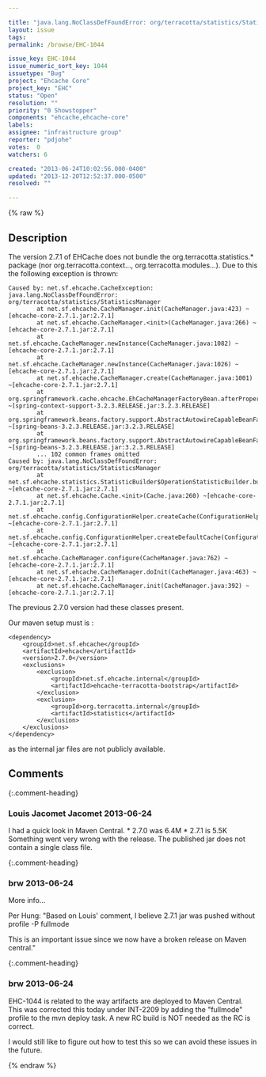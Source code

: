 ```yaml
---

title: "java.lang.NoClassDefFoundError: org/terracotta/statistics/StatisticsManager in EHCache 2.7.1"
layout: issue
tags: 
permalink: /browse/EHC-1044

issue_key: EHC-1044
issue_numeric_sort_key: 1044
issuetype: "Bug"
project: "Ehcache Core"
project_key: "EHC"
status: "Open"
resolution: ""
priority: "0 Showstopper"
components: "ehcache,ehcache-core"
labels: 
assignee: "infrastructure group"
reporter: "pdjohe"
votes:  0
watchers: 6

created: "2013-06-24T10:02:56.000-0400"
updated: "2013-12-20T12:52:37.000-0500"
resolved: ""

---
```




{% raw %}



## Description

<div markdown="1" class="description">

The version 2.7.1 of EHCache does not bundle the org.terracotta.statistics.\* package (nor org.terracotta.context..., org.terracotta.modules...).  Due to this the following exception is thrown:


```
Caused by: net.sf.ehcache.CacheException: java.lang.NoClassDefFoundError: org/terracotta/statistics/StatisticsManager
        at net.sf.ehcache.CacheManager.init(CacheManager.java:423) ~[ehcache-core-2.7.1.jar:2.7.1]
        at net.sf.ehcache.CacheManager.<init>(CacheManager.java:266) ~[ehcache-core-2.7.1.jar:2.7.1]
        at net.sf.ehcache.CacheManager.newInstance(CacheManager.java:1082) ~[ehcache-core-2.7.1.jar:2.7.1]
        at net.sf.ehcache.CacheManager.newInstance(CacheManager.java:1026) ~[ehcache-core-2.7.1.jar:2.7.1]
        at net.sf.ehcache.CacheManager.create(CacheManager.java:1001) ~[ehcache-core-2.7.1.jar:2.7.1]
        at org.springframework.cache.ehcache.EhCacheManagerFactoryBean.afterPropertiesSet(EhCacheManagerFactoryBean.java:136) ~[spring-context-support-3.2.3.RELEASE.jar:3.2.3.RELEASE]
        at org.springframework.beans.factory.support.AbstractAutowireCapableBeanFactory.invokeInitMethods(AbstractAutowireCapableBeanFactory.java:1541) ~[spring-beans-3.2.3.RELEASE.jar:3.2.3.RELEASE]
        at org.springframework.beans.factory.support.AbstractAutowireCapableBeanFactory.initializeBean(AbstractAutowireCapableBeanFactory.java:1479) ~[spring-beans-3.2.3.RELEASE.jar:3.2.3.RELEASE]
        ... 102 common frames omitted
Caused by: java.lang.NoClassDefFoundError: org/terracotta/statistics/StatisticsManager
        at net.sf.ehcache.statistics.StatisticBuilder$OperationStatisticBuilder.build(StatisticBuilder.java:79) ~[ehcache-core-2.7.1.jar:2.7.1]
        at net.sf.ehcache.Cache.<init>(Cache.java:260) ~[ehcache-core-2.7.1.jar:2.7.1]
        at net.sf.ehcache.config.ConfigurationHelper.createCache(ConfigurationHelper.java:296) ~[ehcache-core-2.7.1.jar:2.7.1]
        at net.sf.ehcache.config.ConfigurationHelper.createDefaultCache(ConfigurationHelper.java:219) ~[ehcache-core-2.7.1.jar:2.7.1]
        at net.sf.ehcache.CacheManager.configure(CacheManager.java:762) ~[ehcache-core-2.7.1.jar:2.7.1]
        at net.sf.ehcache.CacheManager.doInit(CacheManager.java:463) ~[ehcache-core-2.7.1.jar:2.7.1]
        at net.sf.ehcache.CacheManager.init(CacheManager.java:392) ~[ehcache-core-2.7.1.jar:2.7.1]
```


The previous 2.7.0 version had these classes present.

Our maven setup must is :

```
<dependency>
	<groupId>net.sf.ehcache</groupId>
	<artifactId>ehcache</artifactId>
	<version>2.7.0</version>
	<exclusions>
		<exclusion>
			<groupId>net.sf.ehcache.internal</groupId>
			<artifactId>ehcache-terracotta-bootstrap</artifactId>
		</exclusion>
		<exclusion>
			<groupId>org.terracotta.internal</groupId>
			<artifactId>statistics</artifactId>
		</exclusion>
	</exclusions>
</dependency>
```


as the internal jar files are not publicly available.


</div>

## Comments


{:.comment-heading}
### **Louis Jacomet Jacomet** <span class="date">2013-06-24</span>

<div markdown="1" class="comment">

I had a quick look in Maven Central.
\* 2.7.0 was 6.4M
\* 2.7.1 is 5.5K
Something went very wrong with the release. The published jar does not contain a single class file.

</div>


{:.comment-heading}
### **brw** <span class="date">2013-06-24</span>

<div markdown="1" class="comment">

More info...

Per Hung:  "Based on Louis' comment, I believe 2.7.1 jar was pushed without profile -P fullmode

This is an important issue since we now have a broken release on Maven central."

</div>


{:.comment-heading}
### **brw** <span class="date">2013-06-24</span>

<div markdown="1" class="comment">

EHC-1044 is related to the way artifacts are deployed to Maven Central.  This was corrected this today under INT-2209 by adding the "fullmode" profile to the mvn deploy task.  A new RC build is NOT needed as the RC is correct.

I would still like to figure out how to test this so we can avoid these issues in the future.

</div>



{% endraw %}

